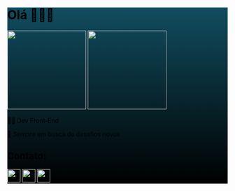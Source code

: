 <!DOCTYPE html>
<div style="background: linear-gradient(to bottom, #114d60, #000000); color: #000;">
  <h1 text-align: center;">Olá 👋👋👋</h1>
 

 <img height="180em" src="https://github-readme-stats.vercel.app/api?username=alinenasc1mento&theme=tokyonight&show_icons=true" />
 <img height="180em" src="https://github-readme-stats.vercel.app/api/top-langs/?username=alinenasc1mento&layout=compact&langs_cout-16&theme=tokyonight&show_icons=true"/>
 
 <p>👩‍💻 Dev Front-End</p>
  <p>🚀 Sempre em busca de desafios novos </p>

  <h2> Contato: </h2>
  <p>
    <a href="https://www.instagram.com/alinenasc1mento/">
      <img height="30em" src="https://img.shields.io/badge/Instagram-E4405F?style=for-the-badge&logo=instagram&logoColor=white" />
    </a>
    <a href="mailto:poeiraestelar1@gmail.com">
      <img height="30em" src="https://img.shields.io/badge/Gmail-D14836?style=for-the-badge&logo=gmail&logoColor=white" />
    </a>
    <a href="https://wa.me/21974034310">
    <img height="30em"  src="https://img.shields.io/badge/WhatsApp-25D366?style=for-the-badge&logo=whatsapp&logoColor=white" />
    </a>
</div>
